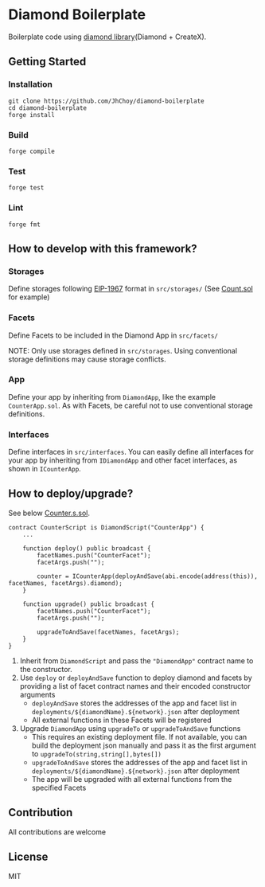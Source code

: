 # Diamond Boilerplate
Boilerplate code using [diamond library](https://github.com/JhChoy/diamond)(Diamond + CreateX).

## Getting Started

### Installation
```
git clone https://github.com/JhChoy/diamond-boilerplate
cd diamond-boilerplate
forge install
```

### Build
```
forge compile
```

### Test
```
forge test
```

### Lint
```
forge fmt
```


## How to develop with this framework?
### Storages
Define storages following [EIP-1967](https://eips.ethereum.org/EIPS/eip-1967) format in `src/storages/` (See [Count.sol](./src/storages/Count.sol) for example)

### Facets
Define Facets to be included in the Diamond App in `src/facets/`

NOTE: Only use storages defined in `src/storages`. Using conventional storage definitions may cause storage conflicts.

### App
Define your app by inheriting from `DiamondApp`, like the example `CounterApp.sol`. As with Facets, be careful not to use conventional storage definitions.

### Interfaces
Define interfaces in `src/interfaces`. You can easily define all interfaces for your app by inheriting from `IDiamondApp` and other facet interfaces, as shown in `ICounterApp`.

## How to deploy/upgrade?
See below [Counter.s.sol](/script/Counter.s.sol).
```solidity
contract CounterScript is DiamondScript("CounterApp") {
    ...

    function deploy() public broadcast {
        facetNames.push("CounterFacet");
        facetArgs.push("");

        counter = ICounterApp(deployAndSave(abi.encode(address(this)), facetNames, facetArgs).diamond);
    }

    function upgrade() public broadcast {
        facetNames.push("CounterFacet");
        facetArgs.push("");

        upgradeToAndSave(facetNames, facetArgs);
    }
}
```
1. Inherit from `DiamondScript` and pass the `"DiamondApp"` contract name to the constructor.
2. Use `deploy` or `deployAndSave` function to deploy diamond and facets by providing a list of facet contract names and their encoded constructor arguments
    - `deployAndSave` stores the addresses of the app and facet list in `deployments/${diamondName}.${network}.json` after deployment
    - All external functions in these Facets will be registered
3. Upgrade `DiamondApp` using `upgradeTo` or `upgradeToAndSave` functions
    - This requires an existing deployment file. If not available, you can build the deployment json manually and pass it as the first argument to `upgradeTo(string,string[],bytes[])`
    - `upgradeToAndSave` stores the addresses of the app and facet list in `deployments/${diamondName}.${network}.json` after deployment
    - The app will be upgraded with all external functions from the specified Facets


## Contribution
All contributions are welcome

## License
MIT
